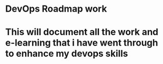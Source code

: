 # DevOps Roadmap work
# This will document all the work and e-learning that i have went through to enhance my devops skills
